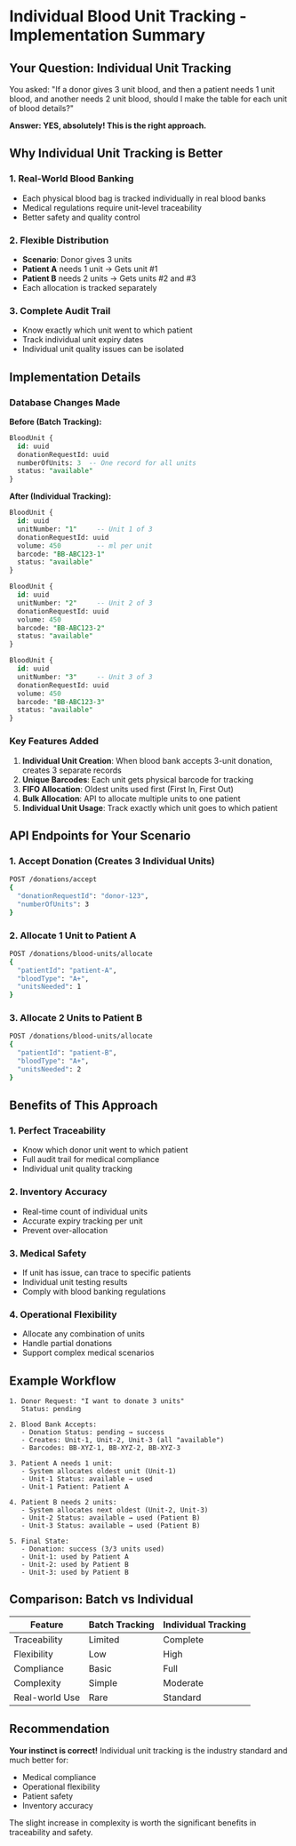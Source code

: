 # Individual Blood Unit Tracking - Implementation Summary

## Your Question: Individual Unit Tracking

You asked: "If a donor gives 3 unit blood, and then a patient needs 1 unit blood, and another needs 2 unit blood, should I make the table for each unit of blood details?"

**Answer: YES, absolutely! This is the right approach.**

## Why Individual Unit Tracking is Better

### 1. Real-World Blood Banking
- Each physical blood bag is tracked individually in real blood banks
- Medical regulations require unit-level traceability
- Better safety and quality control

### 2. Flexible Distribution
- **Scenario**: Donor gives 3 units
- **Patient A** needs 1 unit → Gets unit #1
- **Patient B** needs 2 units → Gets units #2 and #3
- Each allocation is tracked separately

### 3. Complete Audit Trail
- Know exactly which unit went to which patient
- Track individual unit expiry dates
- Individual unit quality issues can be isolated

## Implementation Details

### Database Changes Made

**Before (Batch Tracking):**
```sql
BloodUnit {
  id: uuid
  donationRequestId: uuid
  numberOfUnits: 3  -- One record for all units
  status: "available"
}
```

**After (Individual Tracking):**
```sql
BloodUnit {
  id: uuid
  unitNumber: "1"     -- Unit 1 of 3
  donationRequestId: uuid
  volume: 450         -- ml per unit
  barcode: "BB-ABC123-1"
  status: "available"
}

BloodUnit {
  id: uuid
  unitNumber: "2"     -- Unit 2 of 3  
  donationRequestId: uuid
  volume: 450
  barcode: "BB-ABC123-2"
  status: "available"
}

BloodUnit {
  id: uuid
  unitNumber: "3"     -- Unit 3 of 3
  donationRequestId: uuid  
  volume: 450
  barcode: "BB-ABC123-3"
  status: "available"
}
```

### Key Features Added

1. **Individual Unit Creation**: When blood bank accepts 3-unit donation, creates 3 separate records
2. **Unique Barcodes**: Each unit gets physical barcode for tracking
3. **FIFO Allocation**: Oldest units used first (First In, First Out)
4. **Bulk Allocation**: API to allocate multiple units to one patient
5. **Individual Unit Usage**: Track exactly which unit goes to which patient

## API Endpoints for Your Scenario

### 1. Accept Donation (Creates 3 Individual Units)
```bash
POST /donations/accept
{
  "donationRequestId": "donor-123",
  "numberOfUnits": 3
}
```

### 2. Allocate 1 Unit to Patient A
```bash
POST /donations/blood-units/allocate
{
  "patientId": "patient-A",
  "bloodType": "A+", 
  "unitsNeeded": 1
}
```

### 3. Allocate 2 Units to Patient B
```bash
POST /donations/blood-units/allocate
{
  "patientId": "patient-B",
  "bloodType": "A+",
  "unitsNeeded": 2  
}
```

## Benefits of This Approach

### 1. Perfect Traceability
- Know which donor unit went to which patient
- Full audit trail for medical compliance
- Individual unit quality tracking

### 2. Inventory Accuracy  
- Real-time count of individual units
- Accurate expiry tracking per unit
- Prevent over-allocation

### 3. Medical Safety
- If unit has issue, can trace to specific patients
- Individual unit testing results
- Comply with blood banking regulations

### 4. Operational Flexibility
- Allocate any combination of units
- Handle partial donations
- Support complex medical scenarios

## Example Workflow

```
1. Donor Request: "I want to donate 3 units"
   Status: pending

2. Blood Bank Accepts:
   - Donation Status: pending → success
   - Creates: Unit-1, Unit-2, Unit-3 (all "available")
   - Barcodes: BB-XYZ-1, BB-XYZ-2, BB-XYZ-3

3. Patient A needs 1 unit:
   - System allocates oldest unit (Unit-1)
   - Unit-1 Status: available → used
   - Unit-1 Patient: Patient A

4. Patient B needs 2 units:
   - System allocates next oldest (Unit-2, Unit-3)
   - Unit-2 Status: available → used (Patient B)  
   - Unit-3 Status: available → used (Patient B)

5. Final State:
   - Donation: success (3/3 units used)
   - Unit-1: used by Patient A
   - Unit-2: used by Patient B
   - Unit-3: used by Patient B
```

## Comparison: Batch vs Individual

| Feature | Batch Tracking | Individual Tracking |
|---------|----------------|---------------------|
| Traceability | Limited | Complete |
| Flexibility | Low | High |  
| Compliance | Basic | Full |
| Complexity | Simple | Moderate |
| Real-world Use | Rare | Standard |

## Recommendation

**Your instinct is correct!** Individual unit tracking is the industry standard and much better for:
- Medical compliance
- Operational flexibility  
- Patient safety
- Inventory accuracy

The slight increase in complexity is worth the significant benefits in traceability and safety.
